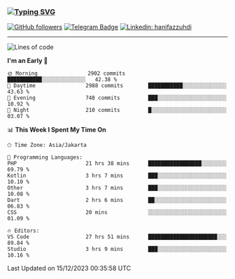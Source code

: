 ### [![Typing SVG](https://readme-typing-svg.herokuapp.com?font=lato&size=22&lines=Hi+There+👋)](https://git.io/typing-svg) 

[![GitHub followers](https://img.shields.io/github/followers/hanifazzuhdi?label=Follow&style=social)](https://github.com/hanifazzuhdi/?tab=follow) 
[![Telegram Badge](https://img.shields.io/badge/-hanif0198-blue?style=social&logo=telegram&link=https://www.t.me/hanif0198/)](https://www.t.me/hanif0198/) 
[![Linkedin: hanifazzuhdi](https://img.shields.io/badge/-hanifazzuhdi-blue?style=flat-square&logo=Linkedin&logoColor=white&link=https://www.linkedin.com/in/hanif-az-zuhdi-69688019b/)](https://www.linkedin.com/in/hanif-az-zuhdi-69688019b/) 

<hr/>

<!--START_SECTION:waka-->
![Lines of code](https://img.shields.io/badge/From%20Hello%20World%20I%27ve%20Written-40.9%20million%20lines%20of%20code-blue)

**I'm an Early 🐤** 

```text
🌞 Morning                2902 commits        ███████████░░░░░░░░░░░░░░   42.38 % 
🌆 Daytime                2988 commits        ███████████░░░░░░░░░░░░░░   43.63 % 
🌃 Evening                748 commits         ███░░░░░░░░░░░░░░░░░░░░░░   10.92 % 
🌙 Night                  210 commits         █░░░░░░░░░░░░░░░░░░░░░░░░   03.07 % 
```


📊 **This Week I Spent My Time On** 

```text
🕑︎ Time Zone: Asia/Jakarta

💬 Programming Languages: 
PHP                      21 hrs 38 mins      █████████████████░░░░░░░░   69.79 % 
Kotlin                   3 hrs 7 mins        ███░░░░░░░░░░░░░░░░░░░░░░   10.10 % 
Other                    3 hrs 7 mins        ███░░░░░░░░░░░░░░░░░░░░░░   10.08 % 
Dart                     2 hrs 6 mins        ██░░░░░░░░░░░░░░░░░░░░░░░   06.83 % 
CSS                      20 mins             ░░░░░░░░░░░░░░░░░░░░░░░░░   01.09 % 

🔥 Editors: 
VS Code                  27 hrs 51 mins      ██████████████████████░░░   89.84 % 
Studio                   3 hrs 9 mins        ███░░░░░░░░░░░░░░░░░░░░░░   10.16 % 
```


 Last Updated on 15/12/2023 00:35:58 UTC
<!--END_SECTION:waka-->
